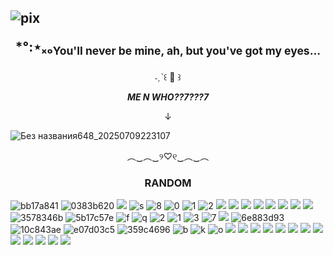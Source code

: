 
## ![pix](https://scft.carrd.co/assets/images/gallery05/697b2c59.png?v=ac36d485) <p align="center">*°:⋆ₓₒ<sub>You'll never be mine, ah, but you've got my eyes...</sub></p>

<p align="center">˗ˏˋ꒰ 🍒 ꒱</p>





***<p align="center">ME N WHO??7???7</p>***
<p align="center">↓</p>

![Без названия648_20250709223107](https://github.com/user-attachments/assets/23659416-dace-4ab0-af49-c8d065615584)


<p align="center">︵‿︵‿୨♡୧‿︵‿︵</p>

### <p align="center">RANDOM

![bb17a841](https://github.com/user-attachments/assets/dc7ef262-8300-40ea-9530-69212f346e03)
![0383b620](https://github.com/user-attachments/assets/d0592b4a-05a0-41b4-b82e-d23b978e2f0c)
![](https://64.media.tumblr.com/fc4182de82c0bcf44b0393e6a4333945/tumblr_ptvr3wDWit1xbgu08o9_r1_100.gif)
![s](https://external-media.spacehey.net/media/sNLhX2BUe6_IkmgVeE6umgn_rEWvjz8KD8-JWCz7FdUM=/https://64.media.tumblr.com/f98c5d0dff8c24c559466be9fff135d6/5c6d0503478f53e1-69/s250x400/99e50d945af9059b1923707db1f069a14477f3b5.gifv)
![8](https://raining-starss.neocities.org/doot%20(4).png)
![0](https://raining-starss.neocities.org/thebread%20(10).png)
![1](https://raining-starss.neocities.org/hoot%20(8).png)
![2](https://raining-starss.neocities.org/pastel%20(17).png)
![](http://orig15.deviantart.net/da78/f/2014/157/6/a/clear___stamp_by_stampsfa-d7lb78d.png)
![](http://orig15.deviantart.net/f618/f/2013/065/a/c/aoba_stamp_by_ffz3-d5x6wgj.png)
![](https://64.media.tumblr.com/3294ed220429817ccb5f0a9419e8c225/tumblr_pumkjcrHqW1xbgu08o3_100.png)
![](https://64.media.tumblr.com/5492cb95c7d4adffa64d43c592c01539/tumblr_ptvryfdlvS1xbgu08o7_r1_100.gif)
![](https://64.media.tumblr.com/65f21e54711cbf952f151ed7538e7ed6/tumblr_puiaspeYJR1xbgu08o1_100.png)
![](https://images-wixmp-ed30a86b8c4ca887773594c2.wixmp.com/i/d8678b9f-86b4-4029-bf83-f037297d4f09/d5nysnw-cf4fab0c-72aa-4755-aa4a-20e4ea96553e.gif)
![](https://64.media.tumblr.com/f47cb0af3ad1681ded3f00def8a438e0/tumblr_pbksehwBXF1xz2nuuo7_100.gif)
![](https://orig00.deviantart.net/08d7/f/2017/107/9/0/enstars_stamp___mika_kagehira_by_arashizu-db66vt2.png)
![3578346b](https://github.com/user-attachments/assets/fddaeabd-ba09-48dc-8870-d1a8d94bf7a7)
![5b17c57e](https://github.com/user-attachments/assets/2c06fe8c-8d55-404c-872d-2091aa4ef544)
![f](https://plasticdino.net/buttons/pmmm-homura.gif)
![q](https://cyber.dabamos.de/88x31/logo7.gif)
![2](https://88by31.neocities.org/anime/lain.gif)
![1](https://88by31.neocities.org/music/ba_p.gif)
![3](https://88by31.neocities.org/food/notperfect.gif)
![7](https://88by31.neocities.org/misc/pastelgoth.gif)
![](https://plasticdino.net/buttons/ayeshaerotica.gif)
![6e883d93](https://github.com/user-attachments/assets/9b8309f5-a705-4af7-8ff6-79af32536c48)
![10c843ae](https://github.com/user-attachments/assets/a61e1952-45b3-43f8-ab9f-a3ce6fcf270a)
![e07d03c5](https://github.com/user-attachments/assets/4a586397-46c0-4db2-a8e4-0399b1c0507c)
![359c4696](https://github.com/user-attachments/assets/fa9d15a2-5d94-4ea6-a0cd-9d9e651746f1)
![b](https://pomelo.lol/pix/blinkies/2/3/dfsyobj-0d313e39-2626-4bb8-a906-ebd90d379d35.gif)
![k](https://pomelo.lol/pix/blinkies/1/dumbass.gif) 
![o](https://i.ibb.co/7jXxRqM/tumblr-d6f56795f126aa0576cf28c9b78021e4-0d270ddd-1280.webp)
![](https://64.media.tumblr.com/c9d9d690743b8cc3ab6cea6d33cb0c4d/tumblr_p8ra5roiSk1xtxh11o2_250.gif)
![](https://64.media.tumblr.com/61ed5ac76811ca8f0e05533e080eb62f/c74e2f70e70f2f04-33/s250x400/88150e8ff2807f37302d7ba4cca1933433eeae3e.gifv)
![](https://64.media.tumblr.com/2e14cae88ef17a323e216313ee8961ec/tumblr_pijfl3hakV1xpxfk5o1_250.gif)
![](https://64.media.tumblr.com/8aa32b13aa530f299e04c5f6837ca826/tumblr_inline_pc38kvEs7v1vfzaiv_1280.gif)
![](https://64.media.tumblr.com/deaf2c9d01954beb4733bff7fe32c3c2/tumblr_inline_pc38kraV0M1vfzaiv_1280.gif)
![](https://64.media.tumblr.com/84221cc4dc5f0e9c02f46a3db1c47236/tumblr_oqn46aCChq1vhvn1lo6_250.gif)
![](https://64.media.tumblr.com/7f5d7ea920b1a5840926944839750ac3/tumblr_omu22z2NDw1va2yuso8_250.gif)
![](https://64.media.tumblr.com/fb854614ed26c7ff0e373564cd1b1f4b/tumblr_pjznnhPyh41xqq6dyo5_250.gif)
![](https://y2k.neocities.org/blinkiez/newbatch/Blinkie_98__site_.gif)
![](https://y2k.neocities.org/blinkiez/newbatch/Blinkie_144__site_.gif)
![](https://y2k.neocities.org/blinkiez/newbatch/Blinkie_133__site_.gif)
![](https://y2k.neocities.org/blinkiez/tumblr_pa8n9hBrZF1xsbv6wo1_250.gif)
![](https://y2k.neocities.org/blinkiez/newbatch/bZWkxwk.gif)

